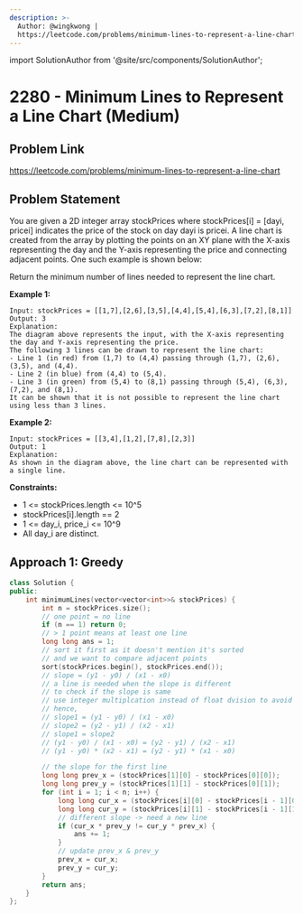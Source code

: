 ```yaml
---
description: >-
  Author: @wingkwong |
  https://leetcode.com/problems/minimum-lines-to-represent-a-line-chart
---
```


import SolutionAuthor from '@site/src/components/SolutionAuthor';

# 2280 - Minimum Lines to Represent a Line Chart (Medium)

## Problem Link

https://leetcode.com/problems/minimum-lines-to-represent-a-line-chart

## Problem Statement

You are given a 2D integer array stockPrices where stockPrices[i] = [dayi, pricei] indicates the price of the stock on day dayi is pricei. A line chart is created from the array by plotting the points on an XY plane with the X-axis representing the day and the Y-axis representing the price and connecting adjacent points. One such example is shown below:

Return the minimum number of lines needed to represent the line chart.

**Example 1:**

```
Input: stockPrices = [[1,7],[2,6],[3,5],[4,4],[5,4],[6,3],[7,2],[8,1]]
Output: 3
Explanation:
The diagram above represents the input, with the X-axis representing the day and Y-axis representing the price.
The following 3 lines can be drawn to represent the line chart:
- Line 1 (in red) from (1,7) to (4,4) passing through (1,7), (2,6), (3,5), and (4,4).
- Line 2 (in blue) from (4,4) to (5,4).
- Line 3 (in green) from (5,4) to (8,1) passing through (5,4), (6,3), (7,2), and (8,1).
It can be shown that it is not possible to represent the line chart using less than 3 lines.
```

**Example 2:**

```
Input: stockPrices = [[3,4],[1,2],[7,8],[2,3]]
Output: 1
Explanation:
As shown in the diagram above, the line chart can be represented with a single line.
```

**Constraints:**

- 1 <= stockPrices.length <= 10^5
- stockPrices[i].length == 2
- 1 <= day_i, price_i <= 10^9
- All day_i are distinct.

## Approach 1: Greedy

<SolutionAuthor name="@wingkwong"/>

```cpp
class Solution {
public:
    int minimumLines(vector<vector<int>>& stockPrices) {
        int n = stockPrices.size();
        // one point = no line
        if (n == 1) return 0;
        // > 1 point means at least one line
        long long ans = 1;
        // sort it first as it doesn't mention it's sorted
        // and we want to compare adjacent points
        sort(stockPrices.begin(), stockPrices.end());
        // slope = (y1 - y0) / (x1 - x0)
        // a line is needed when the slope is different
        // to check if the slope is same 
        // use integer multiplcation instead of float dvision to avoid precision problem
        // hence, 
        // slope1 = (y1 - y0) / (x1 - x0)
        // slope2 = (y2 - y1) / (x2 - x1)
        // slope1 = slope2 
        // (y1 - y0) / (x1 - x0) = (y2 - y1) / (x2 - x1)
        // (y1 - y0) * (x2 - x1) = (y2 - y1) * (x1 - x0)

        // the slope for the first line
        long long prev_x = (stockPrices[1][0] - stockPrices[0][0]);
        long long prev_y = (stockPrices[1][1] - stockPrices[0][1]);
        for (int i = 1; i < n; i++) {
            long long cur_x = (stockPrices[i][0] - stockPrices[i - 1][0]);
            long long cur_y = (stockPrices[i][1] - stockPrices[i - 1][1]);
            // different slope -> need a new line
            if (cur_x * prev_y != cur_y * prev_x) {
                ans += 1;
            }
            // update prev_x & prev_y
            prev_x = cur_x;
            prev_y = cur_y;
        }
        return ans;
    }
};
```